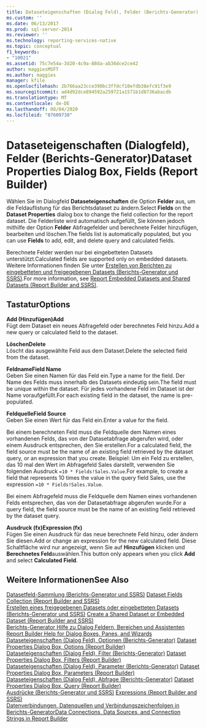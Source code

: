 ```yaml
---
title: Dataseteigenschaften (Dialog Feld), Felder (Berichts-Generator) | Microsoft-Dokumentation
ms.custom: ''
ms.date: 06/13/2017
ms.prod: sql-server-2014
ms.reviewer: ''
ms.technology: reporting-services-native
ms.topic: conceptual
f1_keywords:
- "10021"
ms.assetid: 75c7e54a-3d20-4c9a-88da-ab36dce2ce42
author: maggiesMSFT
ms.author: maggies
manager: kfile
ms.openlocfilehash: 2b766aa23cce390bc3ffdcf10efdb38efc91f3e9
ms.sourcegitcommit: ad4d92dce894592a259721a1571b1d8736abacdb
ms.translationtype: MT
ms.contentlocale: de-DE
ms.lasthandoff: 08/04/2020
ms.locfileid: "87609738"
---
```

# <a name="dataset-properties-dialog-box-fields-report-builder"></a><span data-ttu-id="ae8ce-102">Dataseteigenschaften (Dialogfeld), Felder (Berichts-Generator)</span><span class="sxs-lookup"><span data-stu-id="ae8ce-102">Dataset Properties Dialog Box, Fields (Report Builder)</span></span>
  <span data-ttu-id="ae8ce-103">Wählen Sie im Dialogfeld **Dataseteigenschaften** die Option **Felder** aus, um die Feldauflistung für das Berichtsdataset zu ändern.</span><span class="sxs-lookup"><span data-stu-id="ae8ce-103">Select **Fields** on the **Dataset Properties** dialog box to change the field collection for the report dataset.</span></span> <span data-ttu-id="ae8ce-104">Die Felderliste wird automatisch aufgefüllt, Sie können jedoch mithilfe der Option **Felder** Abfragefelder und berechnete Felder hinzufügen, bearbeiten und löschen.</span><span class="sxs-lookup"><span data-stu-id="ae8ce-104">The fields list is automatically populated, but you can use **Fields** to add, edit, and delete query and calculated fields.</span></span>  
  
 <span data-ttu-id="ae8ce-105">Berechnete Felder werden nur bei eingebetteten Datasets unterstützt.</span><span class="sxs-lookup"><span data-stu-id="ae8ce-105">Calculated fields are supported only on embedded datasets.</span></span> <span data-ttu-id="ae8ce-106">Weitere Informationen finden Sie unter [Erstellen von Berichten zu eingebetteten und freigegebenen Datasets &#40;Berichts-Generator und SSRS&#41;](report-data/report-embedded-datasets-and-shared-datasets-report-builder-and-ssrs.md).</span><span class="sxs-lookup"><span data-stu-id="ae8ce-106">For more information, see [Report Embedded Datasets and Shared Datasets &#40;Report Builder and SSRS&#41;](report-data/report-embedded-datasets-and-shared-datasets-report-builder-and-ssrs.md).</span></span>  
  
## <a name="options"></a><span data-ttu-id="ae8ce-107">Tastatur</span><span class="sxs-lookup"><span data-stu-id="ae8ce-107">Options</span></span>  
 <span data-ttu-id="ae8ce-108">**Add (Hinzufügen)**</span><span class="sxs-lookup"><span data-stu-id="ae8ce-108">**Add**</span></span>  
 <span data-ttu-id="ae8ce-109">Fügt dem Dataset ein neues Abfragefeld oder berechnetes Feld hinzu.</span><span class="sxs-lookup"><span data-stu-id="ae8ce-109">Add a new query or calculated field to the dataset.</span></span>  
  
 <span data-ttu-id="ae8ce-110">**Löschen**</span><span class="sxs-lookup"><span data-stu-id="ae8ce-110">**Delete**</span></span>  
 <span data-ttu-id="ae8ce-111">Löscht das ausgewählte Feld aus dem Dataset.</span><span class="sxs-lookup"><span data-stu-id="ae8ce-111">Delete the selected field from the dataset.</span></span>  
  
 <span data-ttu-id="ae8ce-112">**Feldname**</span><span class="sxs-lookup"><span data-stu-id="ae8ce-112">**Field Name**</span></span>  
 <span data-ttu-id="ae8ce-113">Geben Sie einen Namen für das Feld ein.</span><span class="sxs-lookup"><span data-stu-id="ae8ce-113">Type a name for the field.</span></span> <span data-ttu-id="ae8ce-114">Der Name des Felds muss innerhalb des Datasets eindeutig sein.</span><span class="sxs-lookup"><span data-stu-id="ae8ce-114">The field must be unique within the dataset.</span></span> <span data-ttu-id="ae8ce-115">Für jedes vorhandene Feld im Dataset ist der Name voraufgefüllt.</span><span class="sxs-lookup"><span data-stu-id="ae8ce-115">For each existing field in the dataset, the name is pre-populated.</span></span>  
  
 <span data-ttu-id="ae8ce-116">**Feldquelle**</span><span class="sxs-lookup"><span data-stu-id="ae8ce-116">**Field Source**</span></span>  
 <span data-ttu-id="ae8ce-117">Geben Sie einen Wert für das Feld ein.</span><span class="sxs-lookup"><span data-stu-id="ae8ce-117">Enter a value for the field.</span></span>  
  
 <span data-ttu-id="ae8ce-118">Bei einem berechneten Feld muss die Feldquelle dem Namen eines vorhandenen Felds, das von der Datasetabfrage abgerufen wird, oder einem Ausdruck entsprechen, den Sie erstellen.</span><span class="sxs-lookup"><span data-stu-id="ae8ce-118">For a calculated field, the field source must be the name of an existing field retrieved by the dataset query, or an expression that you create.</span></span> <span data-ttu-id="ae8ce-119">Beispiel: Um ein Feld zu erstellen, das 10 mal den Wert im Abfragefeld Sales darstellt, verwenden Sie folgenden Ausdruck `=10 * Fields!Sales.Value`.</span><span class="sxs-lookup"><span data-stu-id="ae8ce-119">For example, to create a field that represents 10 times the value in the query field Sales, use the expression `=10 * Fields!Sales.Value`.</span></span>  
  
 <span data-ttu-id="ae8ce-120">Bei einem Abfragefeld muss die Feldquelle dem Namen eines vorhandenen Felds entsprechen, das von der Datasetabfrage abgerufen wurde.</span><span class="sxs-lookup"><span data-stu-id="ae8ce-120">For a query field, the field source must be the name of an existing field retrieved by the dataset query.</span></span>  
  
 <span data-ttu-id="ae8ce-121">**Ausdruck (fx)**</span><span class="sxs-lookup"><span data-stu-id="ae8ce-121">**Expression (fx)**</span></span>  
 <span data-ttu-id="ae8ce-122">Fügen Sie einen Ausdruck für das neue berechnete Feld hinzu, oder ändern Sie diesen.</span><span class="sxs-lookup"><span data-stu-id="ae8ce-122">Add or change an expression for the new calculated field.</span></span> <span data-ttu-id="ae8ce-123">Diese Schaltfläche wird nur angezeigt, wenn Sie auf **Hinzufügen** klicken und **Berechnetes Feld**auswählen.</span><span class="sxs-lookup"><span data-stu-id="ae8ce-123">This button only appears when you click **Add** and select **Calculated Field**.</span></span>  
  
## <a name="see-also"></a><span data-ttu-id="ae8ce-124">Weitere Informationen</span><span class="sxs-lookup"><span data-stu-id="ae8ce-124">See Also</span></span>  
 <span data-ttu-id="ae8ce-125">[Datasetfeld-Sammlung &#40;Berichts-Generator und SSRS&#41;](report-data/dataset-fields-collection-report-builder-and-ssrs.md) </span><span class="sxs-lookup"><span data-stu-id="ae8ce-125">[Dataset Fields Collection &#40;Report Builder and SSRS&#41;](report-data/dataset-fields-collection-report-builder-and-ssrs.md) </span></span>  
 <span data-ttu-id="ae8ce-126">[Erstellen eines freigegebenen Datasets oder eingebetteten Datasets &#40;Berichts-Generator und SSRS&#41;](report-data/create-a-shared-dataset-or-embedded-dataset-report-builder-and-ssrs.md) </span><span class="sxs-lookup"><span data-stu-id="ae8ce-126">[Create a Shared Dataset or Embedded Dataset &#40;Report Builder and SSRS&#41;](report-data/create-a-shared-dataset-or-embedded-dataset-report-builder-and-ssrs.md) </span></span>  
 <span data-ttu-id="ae8ce-127">[Berichts-Generator Hilfe zu Dialog Feldern, Bereichen und Assistenten](../../2014/reporting-services/report-builder-help-for-dialog-boxes-panes-and-wizards.md) </span><span class="sxs-lookup"><span data-stu-id="ae8ce-127">[Report Builder Help for Dialog Boxes, Panes, and Wizards](../../2014/reporting-services/report-builder-help-for-dialog-boxes-panes-and-wizards.md) </span></span>  
 <span data-ttu-id="ae8ce-128">[Dataseteigenschaften (Dialog Feld), Optionen &#40;Berichts-Generator&#41;](report-data/dataset-properties-dialog-box-options-report-builder.md) </span><span class="sxs-lookup"><span data-stu-id="ae8ce-128">[Dataset Properties Dialog Box, Options &#40;Report Builder&#41;](report-data/dataset-properties-dialog-box-options-report-builder.md) </span></span>  
 <span data-ttu-id="ae8ce-129">[Dataseteigenschaften (Dialog Feld), Filter &#40;Berichts-Generator&#41;](../../2014/reporting-services/dataset-properties-dialog-box-filters-report-builder.md) </span><span class="sxs-lookup"><span data-stu-id="ae8ce-129">[Dataset Properties Dialog Box, Filters &#40;Report Builder&#41;](../../2014/reporting-services/dataset-properties-dialog-box-filters-report-builder.md) </span></span>  
 <span data-ttu-id="ae8ce-130">[Dataseteigenschaften (Dialog Feld), Parameter &#40;Berichts-Generator&#41;](../../2014/reporting-services/dataset-properties-dialog-box-parameters-report-builder.md) </span><span class="sxs-lookup"><span data-stu-id="ae8ce-130">[Dataset Properties Dialog Box, Parameters &#40;Report Builder&#41;](../../2014/reporting-services/dataset-properties-dialog-box-parameters-report-builder.md) </span></span>  
 <span data-ttu-id="ae8ce-131">[Dataseteigenschaften (Dialog Feld), Abfrage &#40;Berichts-Generator&#41;](report-data/dataset-properties-dialog-box-query-report-builder.md) </span><span class="sxs-lookup"><span data-stu-id="ae8ce-131">[Dataset Properties Dialog Box, Query &#40;Report Builder&#41;](report-data/dataset-properties-dialog-box-query-report-builder.md) </span></span>  
 <span data-ttu-id="ae8ce-132">[Ausdrücke &#40;Berichts-Generator und SSRS&#41;](report-design/expressions-report-builder-and-ssrs.md) </span><span class="sxs-lookup"><span data-stu-id="ae8ce-132">[Expressions &#40;Report Builder and SSRS&#41;](report-design/expressions-report-builder-and-ssrs.md) </span></span>  
 [<span data-ttu-id="ae8ce-133">Datenverbindungen, Datenquellen und Verbindungszeichenfolgen in Berichts-Generator</span><span class="sxs-lookup"><span data-stu-id="ae8ce-133">Data Connections, Data Sources, and Connection Strings in Report Builder</span></span>](../../2014/reporting-services/data-connections-data-sources-and-connection-strings-in-report-builder.md)  
  
  
